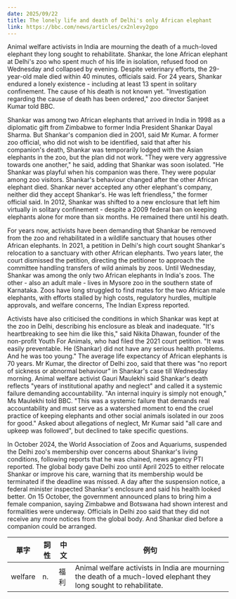 ```yaml
---
date: 2025/09/22
title: The lonely life and death of Delhi's only African elephant
link: https://bbc.com/news/articles/cx2nlevy2gpo
---
```


Animal welfare activists in India are mourning the death of a much-loved elephant they long sought to rehabilitate. Shankar, the lone African elephant at Delhi's zoo who spent much of his life in isolation, refused food on Wednesday and collapsed by evening. Despite veterinary efforts, the 29-year-old male died within 40 minutes, officials said. For 24 years, Shankar endured a lonely existence - including at least 13 spent in solitary confinement. The cause of his death is not known yet. "Investigation regarding the cause of death has been ordered," zoo director Sanjeet Kumar told BBC.

Shankar was among two African elephants that arrived in India in 1998 as a diplomatic gift from Zimbabwe to former India President Shankar Dayal Sharma. But Shankar's companion died in 2001, said Mr Kumar. A former zoo official, who did not wish to be identified, said that after his companion's death, Shankar was temporarily lodged with the Asian elephants in the zoo, but the plan did not work. "They were very aggressive towards one another," he said, adding that Shankar was soon isolated. "He Shankar was playful when his companion was there. They were popular among zoo visitors. Shankar's behaviour changed after the other African elephant died. Shankar never accepted any other elephant's company, neither did they accept Shankar's. He was left friendless," the former official said. In 2012, Shankar was shifted to a new enclosure that left him virtually in solitary confinement - despite a 2009 federal ban on keeping elephants alone for more than six months. He remained there until his death.

For years now, activists have been demanding that Shankar be removed from the zoo and rehabilitated in a wildlife sanctuary that houses other African elephants. In 2021, a petition in Delhi's high court sought Shankar's relocation to a sanctuary with other African elephants. Two years later, the court dismissed the petition, directing the petitioner to approach the committee handling transfers of wild animals by zoos. Until Wednesday, Shankar was among the only two African elephants in India's zoos. The other - also an adult male - lives in Mysore zoo in the southern state of Karnataka. Zoos have long struggled to find mates for the two African male elephants, with efforts stalled by high costs, regulatory hurdles, multiple approvals, and welfare concerns, The Indian Express reported.

Activists have also criticised the conditions in which Shankar was kept at the zoo in Delhi, describing his enclosure as bleak and inadequate. "It's heartbreaking to see him die like this," said Nikita Dhawan, founder of the non-profit Youth For Animals, who had filed the 2021 court petition. "It was easily preventable. He (Shankar) did not have any serious health problems. And he was too young." The average life expectancy of African elephants is 70 years. Mr Kumar, the director of Delhi zoo, said that there was "no report of sickness or abnormal behaviour" in Shankar's case till Wednesday morning. Animal welfare activist Gauri Maulekhi said Shankar's death reflects "years of institutional apathy and neglect" and called it a systemic failure demanding accountability. "An internal inquiry is simply not enough," Ms Maulekhi told BBC. "This was a systemic failure that demands real accountability and must serve as a watershed moment to end the cruel practice of keeping elephants and other social animals isolated in our zoos for good." Asked about allegations of neglect, Mr Kumar said "all care and upkeep was followed", but declined to take specific questions.

In October 2024, the World Association of Zoos and Aquariums, suspended the Delhi zoo's membership over concerns about Shankar's living conditions, following reports that he was chained, news agency PTI reported. The global body gave Delhi zoo until April 2025 to either relocate Shankar or improve his care, warning that its membership would be terminated if the deadline was missed. A day after the suspension notice, a federal minister inspected Shankar's enclosure and said his health looked better. On 15 October, the government announced plans to bring him a female companion, saying Zimbabwe and Botswana had shown interest and formalities were underway. Officials in Delhi zoo said that they did not receive any more notices from the global body. And Shankar died before a companion could be arranged.



| 單字 | 詞性 | 中文 | 例句 |
|----------|----------|----------|----------|
| welfare    | n.    | 福利   | Animal welfare activists in India are mourning the death of a much-loved elephant they long sought to rehabilitate. |
